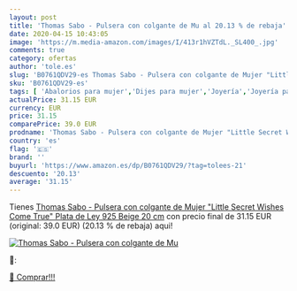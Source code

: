 ```yaml
---
layout: post
title: 'Thomas Sabo - Pulsera con colgante de Mu al 20.13 % de rebaja'
date: 2020-04-15 10:43:05
image: 'https://m.media-amazon.com/images/I/413r1hVZTdL._SL400_.jpg'
comments: true
category: ofertas
author: 'tole.es'
slug: 'B0761QDV29-es Thomas Sabo - Pulsera con colgante de Mujer "Little Secret...'
sku: 'B0761QDV29-es'
tags: [ 'Abalorios para mujer','Dijes para mujer','Joyería','Joyería para mujer','de','ley','plata', ]
actualPrice: 31.15 EUR
currency: EUR
price: 31.15
comparePrice: 39.0 EUR
prodname: 'Thomas Sabo - Pulsera con colgante de Mujer "Little Secret Wishes Come True"  Plata de Ley 925  Beige  20 cm'
country: 'es'
flag: '🇪🇸'
brand: ''
buyurl: 'https://www.amazon.es/dp/B0761QDV29/?tag=tolees-21'
descuento: '20.13'
average: '31.15'
---
```


Tienes [Thomas Sabo - Pulsera con colgante de Mujer "Little Secret Wishes Come True"  Plata de Ley 925  Beige  20 cm](https://www.amazon.es/dp/B0761QDV29/?tag=tolees-21) con precio final de  31.15 EUR (original: 39.0 EUR) (20.13 %  de rebaja) aqui!

[![Thomas Sabo - Pulsera con colgante de Mu](https://m.media-amazon.com/images/I/413r1hVZTdL._SL400_.jpg)](https://www.amazon.es/dp/B0761QDV29/?tag=tolees-21)

🔎:


[🛒 Comprar!!!](https://www.amazon.es/dp/B0761QDV29/?tag=tolees-21)
